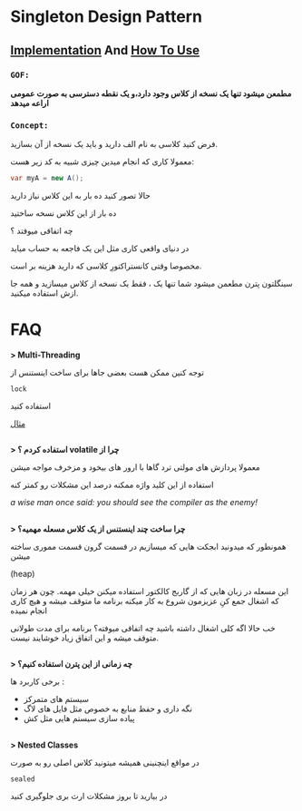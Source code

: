 ﻿# Singleton Design Pattern

## [Implementation](./Implementation/Singleton.cs) And [How To Use](./UseSingleton.cs)

### **`GOF:`**

**مطمعن میشود تنها یک نسخه از کلاس وجود دارد،و یک نقطه دسترسی به صورت عمومی اراعه میدهد**


### **`Concept:`**

فرض کنید کلاسی به نام الف دارید و باید یک نسخه از آن بسازید.

معمولا کاری که انجام میدین چیزی شبیه به کد زیر هست:

```csharp
var myA = new A();
```

حالا تصور کنید ده بار به این کلاس نیاز دارید

ده بار از این کلاس نسخه ساختید

چه اتفاقی میوفتد ؟

در دنیای واقعی کاری مثل این یک فاجعه به حساب میاید

مخصوصا وقتی کانستراکتورِ کلاسی که دارید هزینه بر است.

سینگلتون پترن مطعمن میشود شما تنها یک ، فقط یک نسخه از کلاس میسازید
و همه جا ازش استفاده میکنید.



# FAQ

**> Multi-Threading**

توجه کنین ممکن هست بعضی جاها برای ساخت اینستنس از

`lock`

استفاده کنید

[مثال](./Implementation/MultiThreadSingleton.cs)
##

**> استفاده کردم ؟ volatile  چرا از**

معمولا پردازش های مولتی ترد گاها با ارور های بیخود و مزخرف مواجه میشن

استفاده از این کلید واژه ممکنه درصد این مشکلات رو کمتر کنه

*a wise man once said: you should see the compiler as the enemy!*

##

**> چرا ساخت چند اینستنس از یک کلاس مسعله مهمیه؟**

همونطور که میدونید ابجکت هایی که میسازیم در قسمت گرون قسمت مموری ساخته میشن

(heap)

این مسعله در زبان هایی که از گاربج کالکتور استفاده میکنن خیلی مهمه.
چون هر زمان که اشغال جمع کنِ عزیزمون شروع به کار میکنه برنامه ما متوقف میشه و هیچ کاری انجام نمیده

خب حالا اگه کلی اشغال داشته باشید چه اتفاقی میوفته؟ برنامه برای مدت طولانی متوقف میشه و این اتفاق زیاد خوشایند نیست.


##

**> چه زمانی از این پترن استفاده کنیم؟**

برخی کاربرد ها :
- سیستم های متمرکز
- نگه داری و حفظ منابع به خصوص مثل فایل های لاگ
- پیاده سازی سیستم هایی مثل کش


##

**> Nested Classes**

در مواقع اینچنینی همیشه میتونید کلاس اصلی رو به صورت 

`sealed`

در بیارید تا بروز مشکلات ارث بری جلوگیری کنید